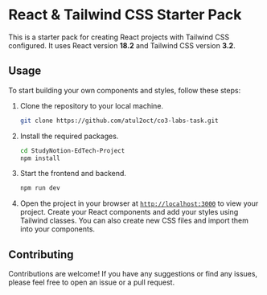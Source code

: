 # React & Tailwind CSS Starter Pack

This is a starter pack for creating React projects with Tailwind CSS configured. It uses React version **18.2** and Tailwind CSS version **3.2**.

## Usage

To start building your own components and styles, follow these steps:

1. Clone the repository to your local machine.
    ```sh
    git clone https://github.com/atul2oct/co3-labs-task.git
    ```

2. Install the required packages.
    ```sh
    cd StudyNotion-EdTech-Project
    npm install
    ```

3. Start the frontend and backend.
    ```sh
    npm run dev
    ```
4. Open the project in your browser at [`http://localhost:3000`](http://localhost:3000) to view your project. Create your React components and add your styles using Tailwind classes. You can also create new CSS files and import them into your components.

## Contributing

Contributions are welcome! If you have any suggestions or find any issues, please feel free to open an issue or a pull request.